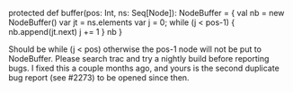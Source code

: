   protected def buffer(pos: Int, ns: Seq[Node]): NodeBuffer = {
    val nb = new NodeBuffer()
    var jt = ns.elements
    var j = 0; while (j < pos-1) {
      nb.append(jt.next)
      j += 1
    }
    nb
  }

Should be while (j < pos) otherwise the pos-1 node will not be put to NodeBuffer.
Please search trac and try a nightly build before reporting bugs.  I fixed this a couple months ago, and yours is the second duplicate bug report (see #2273) to be opened since then.
